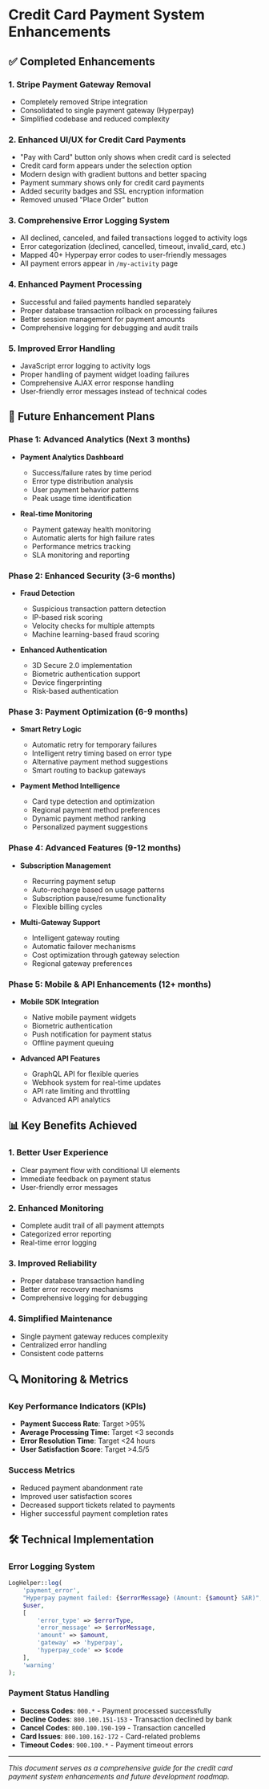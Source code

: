 # Credit Card Payment System Enhancements

## ✅ Completed Enhancements

### 1. **Stripe Payment Gateway Removal**
- Completely removed Stripe integration
- Consolidated to single payment gateway (Hyperpay)
- Simplified codebase and reduced complexity

### 2. **Enhanced UI/UX for Credit Card Payments**
- "Pay with Card" button only shows when credit card is selected
- Credit card form appears under the selection option
- Modern design with gradient buttons and better spacing
- Payment summary shows only for credit card payments
- Added security badges and SSL encryption information
- Removed unused "Place Order" button

### 3. **Comprehensive Error Logging System**
- All declined, canceled, and failed transactions logged to activity logs
- Error categorization (declined, cancelled, timeout, invalid_card, etc.)
- Mapped 40+ Hyperpay error codes to user-friendly messages
- All payment errors appear in `/my-activity` page

### 4. **Enhanced Payment Processing**
- Successful and failed payments handled separately
- Proper database transaction rollback on processing failures
- Better session management for payment amounts
- Comprehensive logging for debugging and audit trails

### 5. **Improved Error Handling**
- JavaScript error logging to activity logs
- Proper handling of payment widget loading failures
- Comprehensive AJAX error response handling
- User-friendly error messages instead of technical codes

## 🚀 Future Enhancement Plans

### Phase 1: Advanced Analytics (Next 3 months)
- **Payment Analytics Dashboard**
  - Success/failure rates by time period
  - Error type distribution analysis
  - User payment behavior patterns
  - Peak usage time identification

- **Real-time Monitoring**
  - Payment gateway health monitoring
  - Automatic alerts for high failure rates
  - Performance metrics tracking
  - SLA monitoring and reporting

### Phase 2: Enhanced Security (3-6 months)
- **Fraud Detection**
  - Suspicious transaction pattern detection
  - IP-based risk scoring
  - Velocity checks for multiple attempts
  - Machine learning-based fraud scoring

- **Enhanced Authentication**
  - 3D Secure 2.0 implementation
  - Biometric authentication support
  - Device fingerprinting
  - Risk-based authentication

### Phase 3: Payment Optimization (6-9 months)
- **Smart Retry Logic**
  - Automatic retry for temporary failures
  - Intelligent retry timing based on error type
  - Alternative payment method suggestions
  - Smart routing to backup gateways

- **Payment Method Intelligence**
  - Card type detection and optimization
  - Regional payment method preferences
  - Dynamic payment method ranking
  - Personalized payment suggestions

### Phase 4: Advanced Features (9-12 months)
- **Subscription Management**
  - Recurring payment setup
  - Auto-recharge based on usage patterns
  - Subscription pause/resume functionality
  - Flexible billing cycles

- **Multi-Gateway Support**
  - Intelligent gateway routing
  - Automatic failover mechanisms
  - Cost optimization through gateway selection
  - Regional gateway preferences

### Phase 5: Mobile & API Enhancements (12+ months)
- **Mobile SDK Integration**
  - Native mobile payment widgets
  - Biometric authentication
  - Push notification for payment status
  - Offline payment queuing

- **Advanced API Features**
  - GraphQL API for flexible queries
  - Webhook system for real-time updates
  - API rate limiting and throttling
  - Advanced API analytics

## 📊 Key Benefits Achieved

### 1. **Better User Experience**
- Clear payment flow with conditional UI elements
- Immediate feedback on payment status
- User-friendly error messages

### 2. **Enhanced Monitoring**
- Complete audit trail of all payment attempts
- Categorized error reporting
- Real-time error logging

### 3. **Improved Reliability**
- Proper database transaction handling
- Better error recovery mechanisms
- Comprehensive logging for debugging

### 4. **Simplified Maintenance**
- Single payment gateway reduces complexity
- Centralized error handling
- Consistent code patterns

## 🔍 Monitoring & Metrics

### Key Performance Indicators (KPIs)
- **Payment Success Rate**: Target >95%
- **Average Processing Time**: Target <3 seconds
- **Error Resolution Time**: Target <24 hours
- **User Satisfaction Score**: Target >4.5/5

### Success Metrics
- Reduced payment abandonment rate
- Improved user satisfaction scores
- Decreased support tickets related to payments
- Higher successful payment completion rates

## 🛠️ Technical Implementation

### Error Logging System
```php
LogHelper::log(
    'payment_error',
    "Hyperpay payment failed: {$errorMessage} (Amount: {$amount} SAR)",
    $user,
    [
        'error_type' => $errorType,
        'error_message' => $errorMessage,
        'amount' => $amount,
        'gateway' => 'hyperpay',
        'hyperpay_code' => $code
    ],
    'warning'
);
```

### Payment Status Handling
- **Success Codes**: `000.*` - Payment processed successfully
- **Decline Codes**: `800.100.151-153` - Transaction declined by bank
- **Cancel Codes**: `800.100.190-199` - Transaction cancelled
- **Card Issues**: `800.100.162-172` - Card-related problems
- **Timeout Codes**: `900.100.*` - Payment timeout errors

---

*This document serves as a comprehensive guide for the credit card payment system enhancements and future development roadmap.* 
